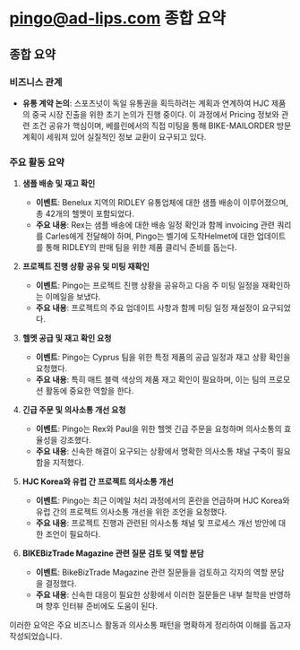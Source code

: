 # pingo@ad-lips.com 종합 요약

## 종합 요약

### 비즈니스 관계
- **유통 계약 논의**: 스포츠넛이 독일 유통권을 획득하려는 계획과 연계하여 HJC 제품의 중국 시장 진출을 위한 초기 논의가 진행 중이다. 이 과정에서 Pricing 정보와 관련 조건 공유가 핵심이며, 베를린에서의 직접 미팅을 통해 BIKE-MAILORDER 방문 계획이 세워져 있어 실질적인 정보 교환이 요구되고 있다.

### 주요 활동 요약
1. **샘플 배송 및 재고 확인**
   - **이벤트**: Benelux 지역의 RIDLEY 유통업체에 대한 샘플 배송이 이루어졌으며, 총 42개의 헬멧이 포함되었다.
   - **주요 내용**: Rex는 샘플 배송에 대한 배송 일정 확인과 함께 invoicing 관련 쿼리를 Carles에게 전달해야 하며, Pingo는 벨기에 도착Helmet에 대한 업데이트를 통해 RIDLEY의 판매 팀을 위한 제품 클리닉 준비를 돕는다.

2. **프로젝트 진행 상황 공유 및 미팅 재확인**
   - **이벤트**: Pingo는 프로젝트 진행 상황을 공유하고 다음 주 미팅 일정을 재확인하는 이메일을 보냈다.
   - **주요 내용**: 프로젝트의 주요 업데이트 사항과 함께 미팅 일정 재설정이 요구되었다.

3. **헬멧 공급 및 재고 확인 요청**
   - **이벤트**: Pingo는 Cyprus 팀을 위한 특정 제품의 공급 일정과 재고 상황 확인을 요청했다.
   - **주요 내용**: 특히 매트 블랙 색상의 제품 재고 확인이 필요하며, 이는 팀의 프로모션 활동에 중요한 역할을 한다.

4. **긴급 주문 및 의사소통 개선 요청**
   - **이벤트**: Pingo는 Rex와 Paul을 위한 헬멧 긴급 주문을 요청하며 의사소통의 효율성을 강조했다.
   - **주요 내용**: 신속한 해결이 요구되는 상황에서 명확한 의사소통 채널 구축이 필요함을 지적했다.

5. **HJC Korea와 유럽 간 프로젝트 의사소통 개선**
   - **이벤트**: Pingo는 최근 이메일 처리 과정에서의 혼란을 언급하며 HJC Korea와 유럽 간의 프로젝트 의사소통 개선을 위한 조언을 요청했다.
   - **주요 내용**: 프로젝트 진행과 관련된 의사소통 채널 및 프로세스 개선 방안에 대한 조언이 필요하다.

6. **BIKEBizTrade Magazine 관련 질문 검토 및 역할 분담**
   - **이벤트**: BikeBizTrade Magazine 관련 질문들을 검토하고 각자의 역할 분담을 결정했다.
   - **주요 내용**: 신속한 대응이 필요한 상황에서 이러한 질문들은 내부 철학을 반영하며 향후 인터뷰 준비에도 도움이 된다.

이러한 요약은 주요 비즈니스 활동과 의사소통 패턴을 명확하게 정리하여 이해를 돕고자 작성되었습니다.